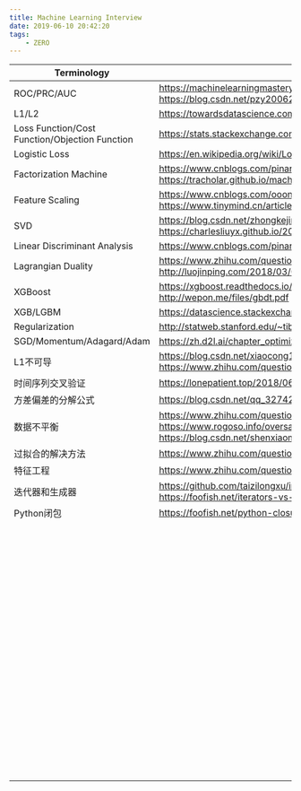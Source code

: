 ```yaml
---
title: Machine Learning Interview
date: 2019-06-10 20:42:20
tags:
	- ZERO
---
```


| Terminology                                    | Explanation                                                  |   Level   |
| ---------------------------------------------- | ------------------------------------------------------------ | ---: |
| ROC/PRC/AUC                                    | https://machinelearningmastery.com/roc-curves-and-precision-recall-curves-for-classification-in-python<br />https://blog.csdn.net/pzy20062141/article/details/48711355 |      |
| L1/L2                                          | https://towardsdatascience.com/l1-and-l2-regularization-methods-ce25e7fc831c |      |
| Loss Function/Cost Function/Objection Function | https://stats.stackexchange.com/questions/179026/objective-function-cost-function-loss-function-are-they-the-same-thing |      |
| Logistic Loss                                  | https://en.wikipedia.org/wiki/Loss_functions_for_classification#Logistic_loss |      |
| Factorization Machine                          | https://www.cnblogs.com/pinard/p/6370127.html<br />https://tracholar.github.io/machine-learning/2017/03/10/factorization-machine.html |      |
| Feature Scaling                                | https://www.cnblogs.com/ooon/p/4947347.html<br />https://www.tinymind.cn/articles/1217 |      |
| SVD                                            | https://blog.csdn.net/zhongkejingwang/article/details/43053513<br />https://charlesliuyx.github.io/2017/10/06/%E3%80%90%E7%9B%B4%E8%A7%82%E8%AF%A6%E8%A7%A3%E3%80%91%E7%BA%BF%E6%80%A7%E4%BB%A3%E6%95%B0%E7%9A%84%E6%9C%AC%E8%B4%A8 |      |
| Linear Discriminant Analysis                   | https://www.cnblogs.com/pinard/p/6244265.html                |      |
| Lagrangian Duality                             | https://www.zhihu.com/question/58584814/answer/159863739<br />http://luojinping.com/2018/03/04/%E6%8B%89%E6%A0%BC%E6%9C%97%E6%97%A5%E4%B9%98%E5%AD%90%E6%B3%95/ |      |
| XGBoost                                        | https://xgboost.readthedocs.io/en/latest/tutorials/model.html<br />http://wepon.me/files/gbdt.pdf |      |
| XGB/LGBM                                       | https://datascience.stackexchange.com/questions/26699/decision-trees-leaf-wise-best-first-and-level-wise-tree-traverse |      |
| Regularization                                 | http://statweb.stanford.edu/~tibs/sta305files/Rudyregularization.pdf |      |
| SGD/Momentum/Adagard/Adam                      | https://zh.d2l.ai/chapter_optimization/index.html            |      |
| L1不可导                                       | https://blog.csdn.net/xiaocong1990/article/details/83039802<br />https://www.zhihu.com/question/38426074 |      |
| 时间序列交叉验证                               | https://lonepatient.top/2018/06/10/time-series-nested-cross-validation.html |      |
| 方差偏差的分解公式                             | https://blog.csdn.net/qq_32742009/article/details/82142119   |      |
| 数据不平衡                                     | https://www.zhihu.com/question/269698662<br />https://www.rogoso.info/oversampling-and-undersampling/<br />https://blog.csdn.net/shenxiaoming77/article/details/72616333 |      |
| 过拟合的解决方法                               | https://www.zhihu.com/question/59201590                      |      |
| 特征工程                                       | https://www.zhihu.com/question/29316149                      |      |
| 迭代器和生成器                                 | https://github.com/taizilongxu/interview_python#9-%E8%BF%AD%E4%BB%A3%E5%99%A8%E5%92%8C%E7%94%9F%E6%88%90%E5%99%A8<br />https://foofish.net/iterators-vs-generators.html |      |
| Python闭包 | https://foofish.net/python-closure.html |      |
|                                                |                                                              |      |
|                                                |                                                              |      |
|                                                |                                                              |      |
|                                                |                                                              |      |
|                                                |                                                              |      |
|                                                |                                                              |      |
|                                                |                                                              |      |
|                                                |                                                              |      |
|                                                |                                                              |      |
|                                                |                                                              |      |
|                                                |                                                              |      |
|                                                |                                                              |      |
|                                                |                                                              |      |
|                                                |                                                              |      |
|                                                |                                                              |      |
|                                                |                                                              |      |
|                                                |                                                              |      |
|                                                |                                                              |      |
|                                                |                                                              |      |
|                                                |                                                              |      |
|                                                |                                                              |      |
|                                                |                                                              |      |
|                                                |                                                              |      |
|                                                |                                                              |      |
|                                                |                                                              |      |
|                                                |                                                              |      |
|                                                |                                                              |      |
|                                                |                                                              |      |
|                                                |                                                              |      |
|                                                |                                                              |      |
|                                                |                                                              |      |
|                                                |                                                              |      |
|                                                |                                                              |      |
|                                                |                                                              |      |
|                                                |                                                              |      |
|                                                |                                                              |      |
|                                                |                                                              |      |
|                                                |                                                              |      |
|                                                |                                                              |      |
|                                                |                                                              |      |
|                                                |                                                              |      |
|                                                |                                                              |      |
|                                                |                                                              |      |
|                                                |                                                              |      |
|                                                |                                                              |      |
|                                                |                                                              |      |
|                                                |                                                              |      |
|                                                |                                                              |      |
|                                                |                                                              |      |
|                                                |                                                              |      |
|                                                |                                                              |      |
|                                                |                                                              |      |
|                                                |                                                              |      |
|                                                |                                                              |      |
|                                                |                                                              |      |
|                                                |                                                              |      |
|                                                |                                                              |      |
|                                                |                                                              |      |
|                                                |                                                              |      |
|                                                |                                                              |      |
|                                                |                                                              |      |
|                                                |                                                              |      |
|                                                |                                                              |      |
|                                                |                                                              |      |
|                                                |                                                              |      |
|                                                |                                                              |      |
|                                                |                                                              |      |
|                                                |                                                              |      |
|                                                |                                                              |      |
|                                                |                                                              |      |
|                                                |                                                              |      |
|                                                |                                                              |      |
|                                                |                                                              |      |
|                                                |                                                              |      |
|                                                |                                                              |      |
|                                                |                                                              |      |
|                                                |                                                              |      |

